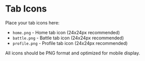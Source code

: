 # Tab Icons

Place your tab icons here:

- `home.png` - Home tab icon (24x24px recommended)
- `battle.png` - Battle tab icon (24x24px recommended)  
- `profile.png` - Profile tab icon (24x24px recommended)

All icons should be PNG format and optimized for mobile display.

